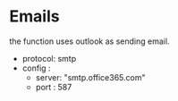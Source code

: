 # Emails

the function uses outlook as sending email.
- protocol: smtp 
- config : 
	- server: "smtp.office365.com" 
	- port : 587
